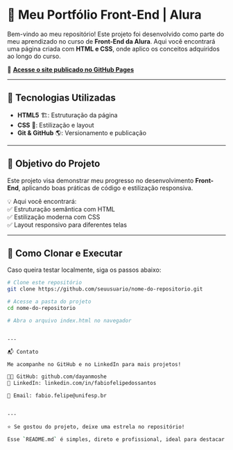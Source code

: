 
# 🚀 Meu Portfólio Front-End | Alura  

Bem-vindo ao meu repositório! Este projeto foi desenvolvido como parte do meu aprendizado no curso de **Front-End da Alura**. Aqui você encontrará uma página criada com **HTML e CSS**, onde aplico os conceitos adquiridos ao longo do curso.  

🔗 **[Acesse o site publicado no GitHub Pages](https://github.com/dayanmoshe/frontendAlura)**  

---

## 📌 Tecnologias Utilizadas  

- **HTML5** 🏗️: Estruturação da página  
- **CSS** 🎨: Estilização e layout  
- **Git & GitHub** 🌎: Versionamento e publicação  

---

## 🎯 Objetivo do Projeto  

Este projeto visa demonstrar meu progresso no desenvolvimento **Front-End**, aplicando boas práticas de código e estilização responsiva.  

💡 Aqui você encontrará:  
✅ Estruturação semântica com HTML  
✅ Estilização moderna com CSS  
✅ Layout responsivo para diferentes telas  


---

## 📂 Como Clonar e Executar  

Caso queira testar localmente, siga os passos abaixo:  

```bash
# Clone este repositório
git clone https://github.com/seuusuario/nome-do-repositorio.git

# Acesse a pasta do projeto
cd nome-do-repositorio

# Abra o arquivo index.html no navegador


---

📬 Contato

Me acompanhe no GitHub e no LinkedIn para mais projetos!

👨‍💻 GitHub: github.com/dayanmoshe
💼 LinkedIn: linkedin.com/in/fabiofelipedossantos

📩 Email: fabio.felipe@unifesp.br


---

⭐ Se gostou do projeto, deixe uma estrela no repositório!

Esse `README.md` é simples, direto e profissional, ideal para destacar seu aprendizado e chamar a atenção de recrutadores. 
